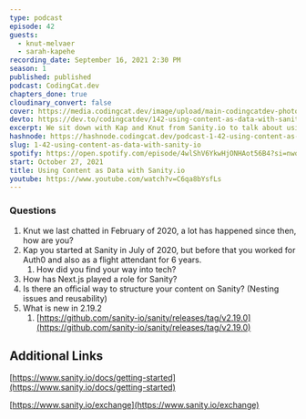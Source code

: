 ```yaml
---
type: podcast
episode: 42
guests:
  - knut-melvaer
  - sarah-kapehe
recording_date: September 16, 2021 2:30 PM
season: 1
published: published
podcast: CodingCat.dev
chapters_done: true
cloudinary_convert: false
cover: https://media.codingcat.dev/image/upload/main-codingcatdev-photo/k11r8kqg0nyadw0k9rjp.png
devto: https://dev.to/codingcatdev/142-using-content-as-data-with-sanityio-506n
excerpt: We sit down with Kap and Knut from Sanity.io to talk about using content as data.
hashnode: https://hashnode.codingcat.dev/podcast-1-42-using-content-as-data-with-sanity-io
slug: 1-42-using-content-as-data-with-sanity-io
spotify: https://open.spotify.com/episode/4wlShV6YkwHjONHAot56B4?si=nwowF35NTS-Ur_R6xwQtAQ
start: October 27, 2021
title: Using Content as Data with Sanity.io
youtube: https://www.youtube.com/watch?v=C6qa8bYsfLs
---
```


### Questions

1. Knut we last chatted in February of 2020, a lot has happened since then, how are you?
2. Kap you started at Sanity in July of 2020, but before that you worked for Auth0 and also as a flight attendant for 6 years.
   1. How did you find your way into tech?
3. How has Next.js played a role for Sanity?
4. Is there an official way to structure your content on Sanity? (Nesting issues and reusability)
5. What is new in 2.19.2
   1. [https://github.com/sanity-io/sanity/releases/tag/v2.19.0](https://github.com/sanity-io/sanity/releases/tag/v2.19.0)

## Additional Links

[https://www.sanity.io/docs/getting-started](https://www.sanity.io/docs/getting-started)

[https://www.sanity.io/exchange](https://www.sanity.io/exchange)
